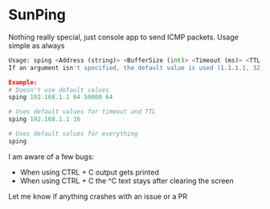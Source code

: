 # SunPing
Nothing really special, just console app to send ICMP packets.
Usage simple as always
```py
Usage: sping <Address (string)> <BufferSize (int)> <Timeout (ms)> <TTL (int)>
If an argument isn't specified, the default value is used (1.1.1.1, 32, 10000, 128)

Example:
# Doesn't use default values
sping 192.168.1.1 64 50000 64

# Uses default values for timeout and TTL
sping 192.168.1.1 16

# Uses default values for everything
sping 
```

I am aware of a few bugs:
- When using CTRL + C output gets printed
- When using CTRL + C the ^C text stays after clearing the screen

Let me know if anything crashes with an issue or a PR
